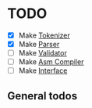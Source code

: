 # TODO 


- [x] Make [Tokenizer](../Tokenizer/main.md)
- [x] Make [Parser]()
- [ ] Make [Validator](../Validator/main.md)
- [ ] Make [Asm Compiler]()
- [ ] Make [Interface]()

## General todos



